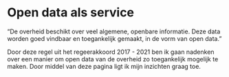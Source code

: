 Open data als service
=====================

“De overheid beschikt over veel algemene, openbare informatie. Deze data worden goed vindbaar en toegankelijk gemaakt, in de vorm van open data.”

Door deze regel uit het regeerakkoord 2017 - 2021 ben ik gaan nadenken over een manier om open data van de overheid zo toegankelijk mogelijk te maken. Door middel van deze pagina ligt ik mijn inzichten graag toe.
